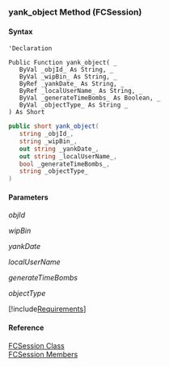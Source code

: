 ﻿### yank_object Method (FCSession)

#### Syntax

```vbnet
'Declaration

Public Function yank_object( _
   ByVal _objId_ As String, _
   ByVal _wipBin_ As String, _
   ByRef _yankDate_ As String, _
   ByRef _localUserName_ As String, _
   ByVal _generateTimeBombs_ As Boolean, _
   ByVal _objectType_ As String _
) As Short
```

```csharp
public short yank_object( 
   string _objId_,
   string _wipBin_,
   out string _yankDate_,
   out string _localUserName_,
   bool _generateTimeBombs_,
   string _objectType_
)
```

#### Parameters

_objId_

_wipBin_

_yankDate_

_localUserName_

_generateTimeBombs_

_objectType_

[!include[Requirements](../partials/requirements.md)]

#### Reference

[FCSession Class](FChoice.Foundation.Clarify.Compatibility~FChoice.Foundation.Clarify.Compatibility.FCSession.md)  
[FCSession Members](FChoice.Foundation.Clarify.Compatibility~FChoice.Foundation.Clarify.Compatibility.FCSession_members.md)